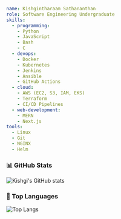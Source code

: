 ```yaml
name: Kishgintharaam Sathananthan
role: Software Engineering Undergraduate
skills:
  - programming:
    - Python
    - JavaScript
    - Bash
    - C
  - devops:
    - Docker
    - Kubernetes
    - Jenkins
    - Ansible
    - GitHub Actions
  - cloud:
    - AWS (EC2, S3, IAM, EKS)
    - Terraform
    - CI/CD Pipelines
  - web-development:
    - MERN
    - Next.js
tools:
  - Linux
  - Git
  - NGINX
  - Helm
```

### 📊 GitHub Stats

![Kishgi's GitHub stats](https://github-readme-stats.vercel.app/api?username=kishgi&show_icons=true&theme=radical)


### 🧠 Top Languages

![Top Langs](https://github-readme-stats.vercel.app/api/top-langs/?username=kishgi&layout=compact&theme=radical)
